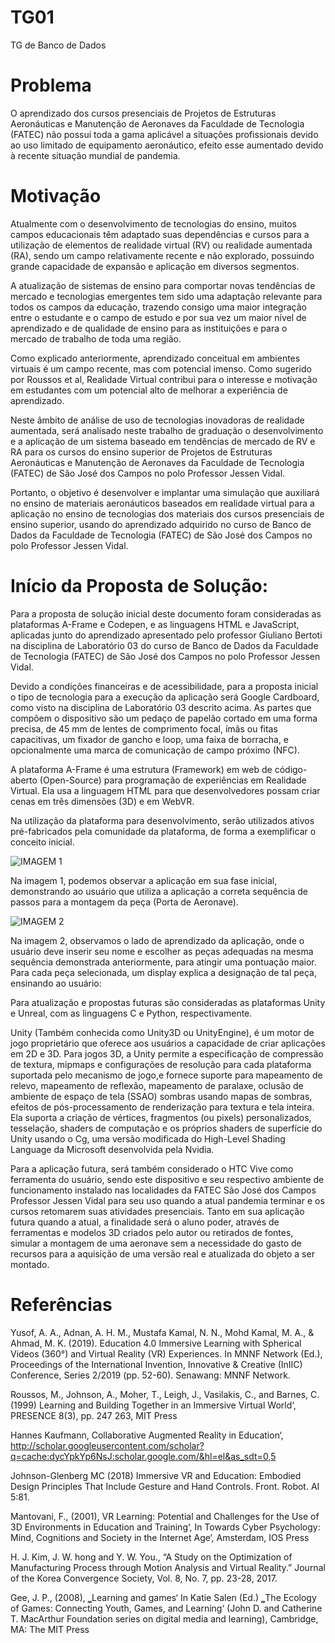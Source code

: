 # TG01
TG de Banco de Dados

# Problema
O aprendizado dos cursos presenciais de Projetos de Estruturas Aeronáuticas e Manutenção de Aeronaves da Faculdade de Tecnologia (FATEC) não possui toda a gama aplicável a situações profissionais devido ao uso limitado de equipamento aeronáutico, efeito esse aumentado devido à recente situação mundial de pandemia.

# Motivação
Atualmente com o desenvolvimento de tecnologias do ensino, muitos campos educacionais têm adaptado suas dependências e cursos para a utilização de elementos de realidade virtual (RV) ou realidade aumentada (RA), sendo um campo relativamente recente e não explorado, possuindo grande capacidade de expansão e aplicação em diversos segmentos.

A atualização de sistemas de ensino para comportar novas tendências de mercado e tecnologias emergentes tem sido uma adaptação relevante para todos os campos da educação, trazendo consigo uma maior integração entre o estudante e o campo de estudo e por sua vez um maior nível de aprendizado e de qualidade de ensino para as instituições e  para o mercado de trabalho de toda uma região.

Como explicado anteriormente, aprendizado conceitual em ambientes virtuais é um campo recente, mas com potencial imenso. Como sugerido por Roussos et al, Realidade Virtual contribui para o interesse e motivação em estudantes com um potencial alto de melhorar a experiência de aprendizado.

Neste âmbito de análise de uso de tecnologias inovadoras de realidade aumentada, será analisado neste trabalho de graduação o desenvolvimento e a aplicação de um sistema baseado em tendências de mercado de RV e RA para os cursos do ensino superior de Projetos de Estruturas Aeronáuticas e Manutenção de Aeronaves da Faculdade de Tecnologia (FATEC) de São José dos Campos no polo Professor Jessen Vidal.

Portanto, o objetivo é desenvolver e implantar uma simulação que auxiliará no ensino de materiais aeronáuticos baseados em realidade virtual para a aplicação no ensino de tecnologias dos materiais dos cursos presenciais de ensino superior, usando do aprendizado adquirido no curso de Banco de Dados da Faculdade de Tecnologia (FATEC) de São José dos Campos no polo Professor Jessen Vidal.

# Início da Proposta de Solução:

Para a proposta de solução inicial deste documento foram consideradas as plataformas A-Frame e Codepen, e as linguagens HTML e JavaScript, aplicadas junto do aprendizado apresentado pelo professor Giuliano Bertoti na disciplina de Laboratório 03 do curso de Banco de Dados da Faculdade de Tecnologia (FATEC) de São José dos Campos no polo Professor Jessen Vidal.

Devido a condições financeiras e de acessibilidade, para a proposta inicial o tipo de tecnologia para a execução da aplicação será Google Cardboard, como visto na disciplina de Laboratório 03 descrito acima. As partes que compõem o dispositivo são um pedaço de papelão cortado em uma forma precisa, de 45 mm de lentes de comprimento focal, ímãs ou fitas capacitivas, um fixador de gancho e loop, uma faixa de borracha, e opcionalmente uma marca de comunicação de campo próximo (NFC).

A plataforma A-Frame é uma estrutura (Framework) em web de código-aberto (Open-Source) para programação de experiências em Realidade Virtual. Ela usa a linguagem HTML para que desenvolvedores possam criar cenas em três dimensões (3D) e em WebVR.

Na utilização da plataforma para desenvolvimento, serão utilizados ativos pré-fabricados pela comunidade da plataforma, de forma a exemplificar o conceito inicial.

![IMAGEM 1](https://cdn.discordapp.com/attachments/568911832090279958/783137396425359410/unknown.png)

Na imagem 1, podemos observar a aplicação em sua fase inicial, demonstrando ao usuário que utiliza a aplicação a correta sequência de passos para a montagem da peça (Porta de Aeronave).

![IMAGEM 2](https://cdn.discordapp.com/attachments/568911832090279958/783137444811767869/unknown.png)

Na imagem 2, observamos o lado de aprendizado da aplicação, onde o usuário deve inserir seu nome e escolher as peças adequadas na mesma sequência demonstrada anteriormente, para atingir uma pontuação maior. Para cada peça selecionada, um display explica a designação de tal peça, ensinando ao usuário:

Para atualização e propostas futuras são consideradas as plataformas Unity e Unreal, com as linguagens C e Python, respectivamente.

Unity (Também conhecida como Unity3D ou UnityEngine), é um motor de jogo proprietário que oferece aos usuários a capacidade de criar aplicações em 2D e 3D. Para jogos 3D, a Unity permite a especificação de compressão de textura, mipmaps e configurações de resolução para cada plataforma suportada pelo mecanismo de jogo,e fornece suporte para mapeamento de relevo, mapeamento de reflexão, mapeamento de paralaxe, oclusão de ambiente de espaço de tela (SSAO) sombras usando mapas de sombras, efeitos de pós-processamento de renderização para textura e tela inteira. Ela suporta a criação de vértices, fragmentos (ou pixels) personalizados, tesselação, shaders de computação e os próprios shaders de superfície do Unity usando o Cg, uma versão modificada do High-Level Shading Language da Microsoft desenvolvida pela Nvidia.

Para a aplicação futura, será também considerado o HTC Vive como ferramenta do usuário, sendo este dispositivo e seu respectivo ambiente de funcionamento instalado nas localidades da FATEC São José dos Campos Professor Jessen Vidal para seu uso quando a atual pandemia terminar e os cursos retomarem suas atividades presenciais.
Tanto em sua aplicação futura quando a atual, a finalidade será o aluno poder, através de ferramentas e modelos 3D criados pelo autor ou retirados de fontes, simular a montagem de uma aeronave sem a necessidade do gasto de recursos para a aquisição de uma versão real e atualizada do objeto a ser montado. 

# Referências

Yusof, A. A., Adnan, A. H. M., Mustafa Kamal, N. N., Mohd Kamal, M. A., & Ahmad, M. K. (2019). Education 4.0 Immersive Learning with Spherical Videos (360°) and Virtual Reality (VR) Experiences. In MNNF Network (Ed.), Proceedings of the International Invention, Innovative & Creative (InIIC) Conference, Series 2/2019 (pp. 52-60). Senawang: MNNF Network.

Roussos, M., Johnson, A., Moher, T., Leigh, J., Vasilakis, C., and Barnes, C. (1999) Learning and Building Together in an Immersive Virtual World‘, PRESENCE 8(3), pp. 247 263, MIT Press

Hannes Kaufmann, Collaborative Augmented Reality in Education‘, http://scholar.googleusercontent.com/scholar?q=cache:dycYpkYp6NsJ:scholar.google.com/&hl=el&as_sdt=0,5

Johnson-Glenberg MC (2018) Immersive VR and Education: Embodied Design Principles That Include Gesture and Hand Controls. Front. Robot. AI 5:81.

Mantovani, F., (2001), VR Learning: Potential and Challenges for the Use of 3D Environments in Education and Training‘, In Towards Cyber Psychology: Mind, Cognitions and Society in the Internet Age‘, Amsterdam, IOS Press

H. J. Kim, J. W. hong and Y. W. You., “A Study on the Optimization of Manufacturing Process through Motion Analysis and Virtual Reality.” Journal of the Korea Convergence Society, Vol. 8, No. 7, pp. 23-28, 2017.

Gee, J. P., (2008), ‗Learning and games‘ In Katie Salen (Ed.) ‗The Ecology of Games: Connecting Youth, Games, and Learning‘ (John D. and Catherine T. MacArthur Foundation series on digital media and learning), Cambridge, MA: The MIT Press
